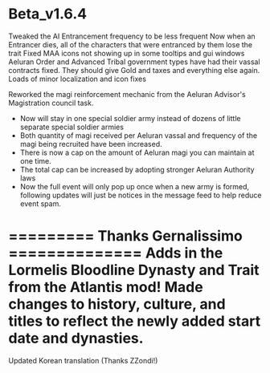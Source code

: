 # Beta_v1.6.4
Tweaked the AI Entrancement frequency to be less frequent
Now when an Entrancer dies, all of the characters that were entranced by them lose the trait
Fixed MAA icons not showing up in some tooltips and gui windows
Aeluran Order and Advanced Tribal government types have had their vassal contracts fixed. They should give Gold and taxes and everything else again.
Loads of minor localization and icon fixes

Reworked the magi reinforcement mechanic from the Aeluran Advisor's Magistration council task.
- Now will stay in one special soldier army instead of dozens of little separate special soldier armies
- Both quantity of magi received per Aeluran vassal and frequency of the magi being recruited have been increased.
- There is now a cap on the amount of Aeluran magi you can maintain at one time.
- The total cap can be increased by adopting stronger Aeluran Authority laws
- Now the full event will only pop up once when a new army is formed, following updates will just be notices in the message feed to help reduce event spam.

========= Thanks Gernalissimo ==============
Adds in the Lormelis Bloodline Dynasty and Trait from the Atlantis mod!
Made changes to history, culture, and titles to reflect the newly added start date and dynasties.
============================================

Updated Korean translation (Thanks ZZondi!)